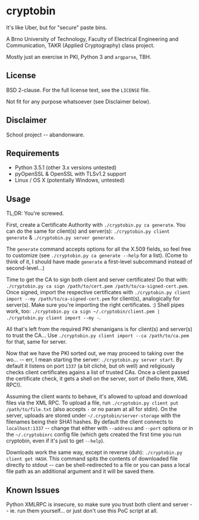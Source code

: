 # cryptobin
It's like Uber, but for "secure" paste bins.

A Brno University of Technology, Faculty of Electrical Engineering and Communication, TAKR (Applied Cryptography) class project.

Mostly just an exercise in PKI, Python 3 and `argparse`, TBH.


## License

BSD 2-clause. For the full license text, see the `LICENSE` file.

Not fit for any purpose whatsoever (see Disclaimer below).


## Disclaimer

School project -- abandonware.


## Requirements

* Python 3.5.1 (other 3.x versions untested)
* pyOpenSSL & OpenSSL with TLSv1.2 support
* Linux / OS X (potentially Windows, untested)


## Usage

TL;DR: You're screwed.

First, create a Certificate Authority with `./cryptobin.py ca generate`.
You can do the same for client(s) and server(s): `./cryptobin.py client generate` & `./cryptobin.py server generate`.

The `generate` command accepts options for all the X.509 fields, so feel free to customize (see `./cryptobin.py ca generate --help` for a list). (Come to think of it, I should have made `generate` a first-level subcommand instead of second-level...)

Time to get the CA to sign both client and server certificates! Do that with: `./cryptobin.py ca sign /path/to/cert.pem /path/to/ca-signed-cert.pem`.
Once signed, import the respective certificates with `./cryptobin.py client import --my /path/to/ca-signed-cert.pem` for client(s), analogically for server(s). Make sure you're importing the right certificates. :) Shell pipes work, too: `./cryptobin.py ca sign ~/.cryptobin/client.pem | ./cryptobin.py client import --my -`.

All that's left from the required PKI shenanigans is for client(s) and server(s) to trust the CA... Use `./cryptobin.py client import --ca /path/to/ca.pem` for that, same for server.

Now that we have the PKI sorted out, we may proceed to taking over the wo... -- err, I mean starting the server: `./cryptobin.py server start`. By default it listens on port `1337` (a bit cliché, but oh well) and religiously checks client certificates agains a list of trusted CAs. Once a client passed the certificate check, it gets a shell on the server, sort of (hello there, XML RPC!).

Assuming the client wants to behave, it's allowed to upload and download files via the XML RPC. To upload a file, run `./cryptobin.py client put /path/to/file.txt` (also accepts `-` or no param at all for stdin). On the server, uploads are stored under `~/.cryptobin/server-storage` with the filenames being their SHA1 hashes. By default the client connects to `localhost:1337` -- change that either with `--address` and `--port` options or in the `~/.cryptobinrc` config file (which gets created the first time you run cryptobin, even if it's just to get `--help`).

Downloads work the same way, except in reverse (duh): `./cryptobin.py client get HASH`. This command spits the contents of downloaded file directly to stdout -- can be shell-redirected to a file or you can pass a local file path as an additional argument and it will be saved there.


## Known Issues

Python XMLRPC is insecure, so make sure you trust both client and server -- ie. run them yourself... or just don't use this PoC script at all.
